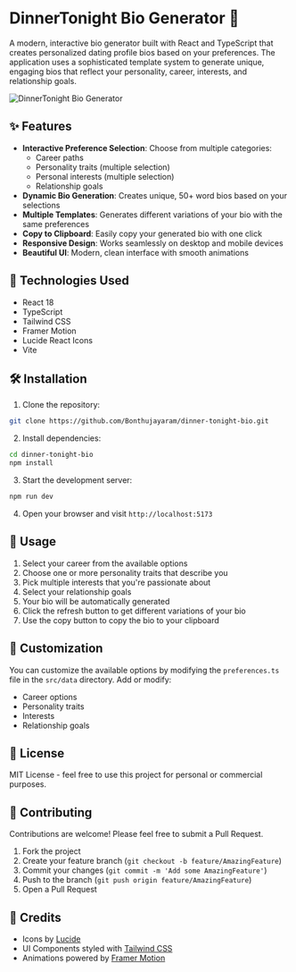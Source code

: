 # DinnerTonight Bio Generator 🌟

A modern, interactive bio generator built with React and TypeScript that creates personalized dating profile bios based on your preferences. The application uses a sophisticated template system to generate unique, engaging bios that reflect your personality, career, interests, and relationship goals.

![DinnerTonight Bio Generator](https://images.unsplash.com/photo-1517694712202-14dd9538aa97?auto=format&fit=crop&q=80&w=2000)

## ✨ Features

- **Interactive Preference Selection**: Choose from multiple categories:
  - Career paths
  - Personality traits (multiple selection)
  - Personal interests (multiple selection)
  - Relationship goals
- **Dynamic Bio Generation**: Creates unique, 50+ word bios based on your selections
- **Multiple Templates**: Generates different variations of your bio with the same preferences
- **Copy to Clipboard**: Easily copy your generated bio with one click
- **Responsive Design**: Works seamlessly on desktop and mobile devices
- **Beautiful UI**: Modern, clean interface with smooth animations

## 🚀 Technologies Used

- React 18
- TypeScript
- Tailwind CSS
- Framer Motion
- Lucide React Icons
- Vite

## 🛠️ Installation

1. Clone the repository:
```bash
git clone https://github.com/Bonthujayaram/dinner-tonight-bio.git
```

2. Install dependencies:
```bash
cd dinner-tonight-bio
npm install
```

3. Start the development server:
```bash
npm run dev
```

4. Open your browser and visit `http://localhost:5173`

## 🎯 Usage

1. Select your career from the available options
2. Choose one or more personality traits that describe you
3. Pick multiple interests that you're passionate about
4. Select your relationship goals
5. Your bio will be automatically generated
6. Click the refresh button to get different variations of your bio
7. Use the copy button to copy the bio to your clipboard

## 🎨 Customization

You can customize the available options by modifying the `preferences.ts` file in the `src/data` directory. Add or modify:

- Career options
- Personality traits
- Interests
- Relationship goals

## 📝 License

MIT License - feel free to use this project for personal or commercial purposes.

## 🤝 Contributing

Contributions are welcome! Please feel free to submit a Pull Request.

1. Fork the project
2. Create your feature branch (`git checkout -b feature/AmazingFeature`)
3. Commit your changes (`git commit -m 'Add some AmazingFeature'`)
4. Push to the branch (`git push origin feature/AmazingFeature`)
5. Open a Pull Request

## 🌟 Credits

- Icons by [Lucide](https://lucide.dev/)
- UI Components styled with [Tailwind CSS](https://tailwindcss.com/)
- Animations powered by [Framer Motion](https://www.framer.com/motion/)
